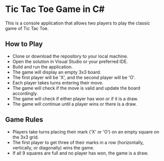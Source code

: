 # Tic Tac Toe Game in C#
This is a console application that allows two players to play the classic game of Tic Tac Toe.

## How to Play
- Clone or download the repository to your local machine.
- Open the solution in Visual Studio or your preferred IDE.
- Build and run the application.
- The game will display an empty 3x3 board.
- The first player will be 'X', and the second player will be 'O'.
- Each player takes turns entering their move.
- The game will check if the move is valid and update the board accordingly.
- The game will check if either player has won or if it is a draw.
- The game will continue until a player wins or there is a draw.

## Game Rules
- Players take turns placing their mark ('X' or 'O') on an empty square on the 3x3 grid.
- The first player to get three of their marks in a row (horizontally, vertically, or diagonally) wins the game.
- If all 9 squares are full and no player has won, the game is a draw.
